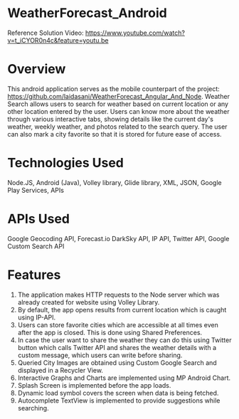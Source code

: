 # WeatherForecast_Android
Reference Solution Video: https://www.youtube.com/watch?v=t_iCYOR0n4c&feature=youtu.be

# Overview
This android application serves as the mobile counterpart of the project: https://github.com/laidasani/WeatherForecast_Angular_And_Node. Weather Search allows users to search for weather based on current location or any other location entered by the user. Users can know more about the weather through various interactive tabs, showing details like the current day's weather, weekly weather, and photos related to the search query. The user can also mark a city favorite so that it is stored for future ease of access.

# Technologies Used
Node.JS, Android (Java), Volley library, Glide library, XML, JSON, Google Play Services, APIs

# APIs Used
Google Geocoding API, Forecast.io DarkSky API, IP API, Twitter API, Google Custom Search API

# Features
1. The application makes HTTP requests to the Node server which was already created for website using Volley Library.
2. By default, the app opens results from current location which is caught using IP-API.
3. Users can store favorite cities which are accessible at all times even after the app is closed. This is done using Shared Preferences.
4. In case the user want to share the weather they can do this using Twitter button which calls Twitter API and shares the weather details with a custom message, which users can write before sharing.
5. Queried City Images are obtained using Custom Google Search and displayed in a Recycler View.
6. Interactive Graphs and Charts are implemented using MP Android Chart.
7. Splash Screen is implemented before the app loads.
8. Dynamic load symbol covers the screen when data is being fetched.
9. Autocomplete TextView is implemented to provide suggestions while searching.
